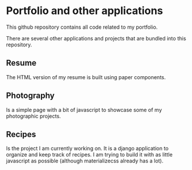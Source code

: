 # Portfolio and other applications

This github repository contains all code related to my portfolio.

There are several other applications and projects that are bundled into this repository.

## Resume

The HTML version of my resume is built using paper components.

## Photography

Is a simple page with a bit of javascript to showcase some of my photographic projects.

## Recipes

Is the project I am currently working on. It is a django application to organize and keep track of recipes. I am trying to build it with as little javascript as possible (although materializecss already has a lot). 
